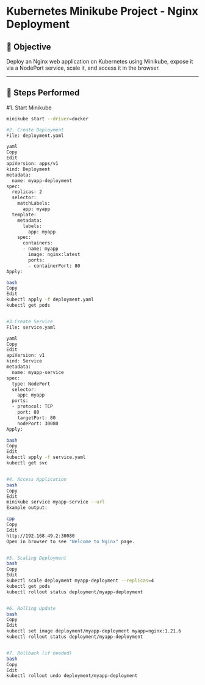 # Kubernetes Minikube Project - Nginx Deployment

## 🎯 Objective
Deploy an Nginx web application on Kubernetes using Minikube, expose it via a NodePort service, scale it, and access it in the browser.

---

## 📌 Steps Performed

#1. Start Minikube
```bash
minikube start --driver=docker

#2. Create Deployment
File: deployment.yaml

yaml
Copy
Edit
apiVersion: apps/v1
kind: Deployment
metadata:
  name: myapp-deployment
spec:
  replicas: 2
  selector:
    matchLabels:
      app: myapp
  template:
    metadata:
      labels:
        app: myapp
    spec:
      containers:
      - name: myapp
        image: nginx:latest
        ports:
        - containerPort: 80
Apply:

bash
Copy
Edit
kubectl apply -f deployment.yaml
kubectl get pods


#3.Create Service
File: service.yaml

yaml
Copy
Edit
apiVersion: v1
kind: Service
metadata:
  name: myapp-service
spec:
  type: NodePort
  selector:
    app: myapp
  ports:
  - protocol: TCP
    port: 80
    targetPort: 80
    nodePort: 30080
Apply:

bash
Copy
Edit
kubectl apply -f service.yaml
kubectl get svc


#4. Access Application
bash
Copy
Edit
minikube service myapp-service --url
Example output:

cpp
Copy
Edit
http://192.168.49.2:30080
Open in browser to see "Welcome to Nginx" page.


#5. Scaling Deployment
bash
Copy
Edit
kubectl scale deployment myapp-deployment --replicas=4
kubectl get pods
kubectl rollout status deployment/myapp-deployment


#6. Rolling Update
bash
Copy
Edit
kubectl set image deployment/myapp-deployment myapp=nginx:1.21.6
kubectl rollout status deployment/myapp-deployment


#7. Rollback (if needed)
bash
Copy
Edit
kubectl rollout undo deployment/myapp-deployment

